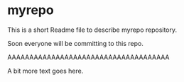 # myrepo
This is a short Readme file to describe myrepo repository.

Soon everyone will be committing to this repo. 

AAAAAAAAAAAAAAAAAAAAAAAAAAAAAAAAAAAAA

A bit more text goes here.
